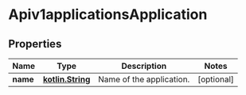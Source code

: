 # Apiv1applicationsApplication

## Properties
Name | Type | Description | Notes
------------ | ------------- | ------------- | -------------
**name** | [**kotlin.String**](.md) | Name of the application. |  [optional]
